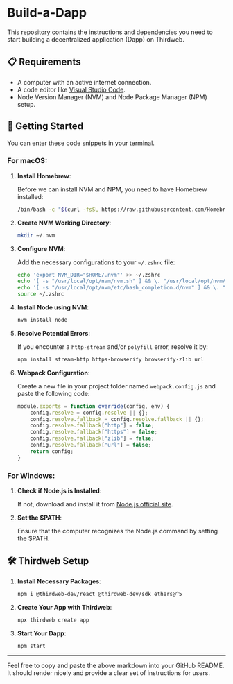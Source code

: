 # Build-a-Dapp

This repository contains the instructions and dependencies you need to start building a decentralized application (Dapp) on Thirdweb.

## 📋 Requirements

- A computer with an active internet connection.
- A code editor like [Visual Studio Code](https://code.visualstudio.com/download).
- Node Version Manager (NVM) and Node Package Manager (NPM) setup.

## 🚀 Getting Started

You can enter these code snippets in your terminal.

### For macOS:

1. **Install Homebrew**:

   Before we can install NVM and NPM, you need to have Homebrew installed:

   ```bash
   /bin/bash -c "$(curl -fsSL https://raw.githubusercontent.com/Homebrew/install/HEAD/install.sh)"
   ```

2. **Create NVM Working Directory**:

   ```bash
   mkdir ~/.nvm
   ```

3. **Configure NVM**:

   Add the necessary configurations to your `~/.zshrc` file:

   ```bash
   echo 'export NVM_DIR="$HOME/.nvm"' >> ~/.zshrc
   echo '[ -s "/usr/local/opt/nvm/nvm.sh" ] && \. "/usr/local/opt/nvm/nvm.sh" # This loads nvm' >> ~/.zshrc
   echo '[ -s "/usr/local/opt/nvm/etc/bash_completion.d/nvm" ] && \. "/usr/local/opt/nvm/etc/bash_completion.d/nvm" # This loads nvm bash_completion' >> ~/.zshrc
   source ~/.zshrc
   ```

4. **Install Node using NVM**:

   ```bash
   nvm install node
   ```

5. **Resolve Potential Errors**:

   If you encounter a `http-stream` and/or `polyfill` error, resolve it by:

   ```bash
   npm install stream-http https-browserify browserify-zlib url
   ```

6. **Webpack Configuration**:

   Create a new file in your project folder named `webpack.config.js` and paste the following code:

   ```javascript
   module.exports = function override(config, env) {
       config.resolve = config.resolve || {};
       config.resolve.fallback = config.resolve.fallback || {};
       config.resolve.fallback["http"] = false;
       config.resolve.fallback["https"] = false;
       config.resolve.fallback["zlib"] = false;
       config.resolve.fallback["url"] = false;
       return config;
   }
   ```

### For Windows:

1. **Check if Node.js is Installed**:

   If not, download and install it from [Node.js official site](https://nodejs.org/en/download).

2. **Set the $PATH**:

   Ensure that the computer recognizes the Node.js command by setting the $PATH.

## 🛠 Thirdweb Setup

1. **Install Necessary Packages**:

   ```bash
   npm i @thirdweb-dev/react @thirdweb-dev/sdk ethers@^5
   ```

2. **Create Your App with Thirdweb**:

   ```bash
   npx thirdweb create app
   ```

3. **Start Your Dapp**:

   ```bash
   npm start
   ```

---

Feel free to copy and paste the above markdown into your GitHub README. It should render nicely and provide a clear set of instructions for users.
